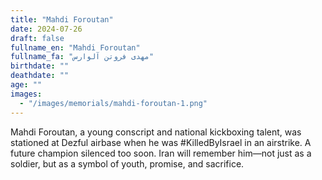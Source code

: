 ```yaml
---
title: "Mahdi Foroutan"
date: 2024-07-26
draft: false
fullname_en: "Mahdi Foroutan"
fullname_fa: "مهدی فروتن آلوارس"
birthdate: ""
deathdate: ""
age: ""
images:
  - "/images/memorials/mahdi-foroutan-1.png"
---
```


Mahdi Foroutan, a young conscript and national kickboxing talent, was stationed at Dezful airbase when he was #KilledByIsrael in an airstrike. A future champion silenced too soon. Iran will remember him—not just as a soldier, but as a symbol of youth, promise, and sacrifice.